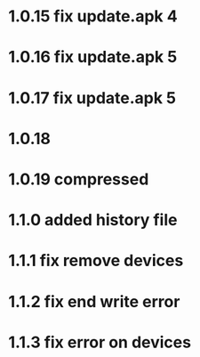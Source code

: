 # 1.0.15 fix update.apk 4

# 1.0.16 fix update.apk 5


# 1.0.17 fix update.apk 5

# 1.0.18 

# 1.0.19 compressed
# 1.1.0 added history file
# 1.1.1 fix remove devices
# 1.1.2 fix end write error 
# 1.1.3 fix error on devices
